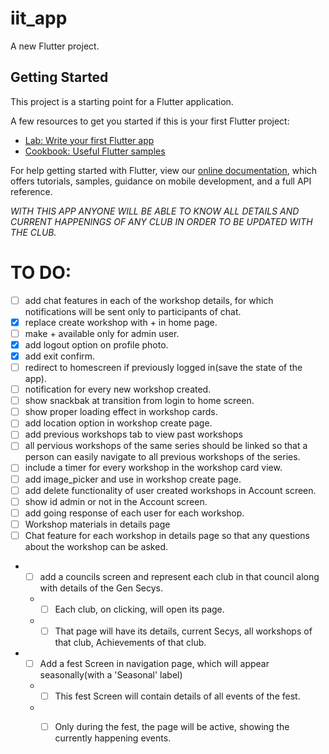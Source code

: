 # iit_app

A new Flutter project.

## Getting Started

This project is a starting point for a Flutter application.

A few resources to get you started if this is your first Flutter project:

- [Lab: Write your first Flutter app](https://flutter.dev/docs/get-started/codelab)
- [Cookbook: Useful Flutter samples](https://flutter.dev/docs/cookbook)

For help getting started with Flutter, view our
[online documentation](https://flutter.dev/docs), which offers tutorials,
samples, guidance on mobile development, and a full API reference.

*WITH THIS APP ANYONE WILL BE ABLE TO KNOW ALL DETAILS AND CURRENT HAPPENINGS OF ANY CLUB IN ORDER TO BE UPDATED WITH THE CLUB.*

# TO DO:

- [ ] add chat features in each of the workshop details, for which notifications will be sent only to participants of chat.
- [x] replace create workshop with + in home page.
- [ ] make + available only for admin user.
- [x] add logout option on profile photo.
- [x] add exit confirm.
- [ ] redirect to homescreen if previously logged in(save the state of the app).
- [ ] notification for every new workshop created.
- [ ] show snackbak at transition from login to home screen.
- [ ] show proper loading effect in workshop cards.
- [ ] add location option in workshop create page.
- [ ] add previous workshops tab to view past workshops
- [ ] all pervious workshops of the same series should be linked so that a person can easily navigate to all previous workshops of the series.
- [ ] include a timer for every workshop in the workshop card view.
- [ ] add image_picker and use in workshop create page.
- [ ] add delete functionality of user created workshops in Account screen.
- [ ] show id admin or not in the Account screen.
- [ ] add going response of each user for each workshop.
- [ ] Workshop materials in details page
- [ ] Chat feature for each workshop in details page so that any questions about the workshop can be asked.
* - [ ] add a councils screen and represent each club in that council along with details of the Gen Secys.
  * - [ ] Each club, on clicking, will open its page.
  * - [ ] That page will have its details, current Secys, all workshops of that club, Achievements of that club.
* - [ ] Add a fest Screen in navigation page, which will appear seasonally(with a 'Seasonal' label)
  * - [ ] This fest Screen will contain details of all events of the fest.
  * - [ ] Only during the fest, the page will be active, showing the currently happening events.

